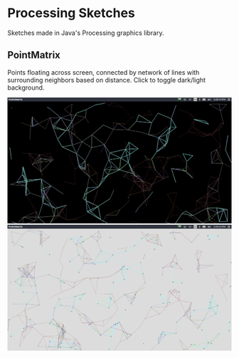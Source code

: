 # Processing Sketches

Sketches made in Java's Processing graphics library.

## PointMatrix

Points floating across screen, connected by network of lines with surrounding neighbors based on distance. Click to toggle dark/light background.

![Program in dark mode](PointMatrix/img/dark.png)
![Program in light mode](PointMatrix/img/light.png)

